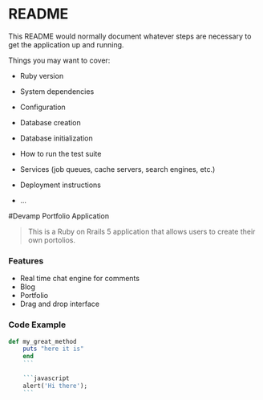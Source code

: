 # README

This README would normally document whatever steps are necessary to get the
application up and running.

Things you may want to cover:

* Ruby version

* System dependencies

* Configuration

* Database creation

* Database initialization

* How to run the test suite

* Services (job queues, cache servers, search engines, etc.)

* Deployment instructions

* ...

#Devamp Portfolio Application

> This is a Ruby on Rrails 5 application that allows users to create their own portolios.

### Features

- Real time chat engine for comments
- Blog
- Portfolio
- Drag and drop interface

### Code Example

```ruby
def my_great_method
	puts "here it is"
	end
	```

	```javascript
	alert('Hi there');
	```